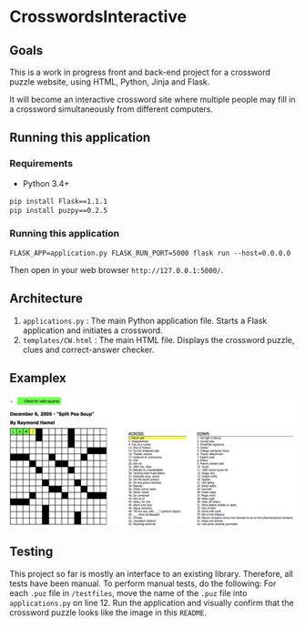 # CrosswordsInteractive

## Goals

This is a work in progress front and back-end project for a crossword puzzle website, using HTML, Python, Jinja and Flask.

It will become an interactive crossword site where multiple people may fill in a crossword simultaneously from different computers. 

## Running this application

### Requirements

* Python 3.4+ 

```
pip install Flask==1.1.1
pip install puzpy==0.2.5
```

### Running this application

```
FLASK_APP=application.py FLASK_RUN_PORT=5000 flask run --host=0.0.0.0
```
Then open in your web browser `http://127.0.0.1:5000/`. 

## Architecture
  1. `applications.py` : The main Python application file. Starts a Flask application and initiates a crossword.
  2. `templates/CW.html` : The main HTML file. Displays the crossword puzzle, clues and correct-answer checker. 

## Examplex
![](images/readmePhoto.png)

## Testing
This project so far is mostly an interface to an existing library. Therefore, all tests have been manual. To perform manual tests, do the following: For each `.puz` file in `/testfiles`, move the name of the `.puz` file into `applications.py` on line 12. Run the application and visually confirm that the crossword puzzle looks like the image in this `README`. 
